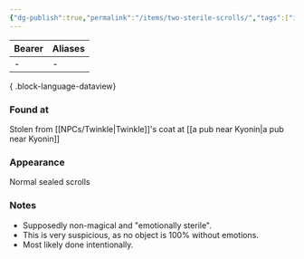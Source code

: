 ```yaml
---
{"dg-publish":true,"permalink":"/items/two-sterile-scrolls/","tags":["item"],"noteIcon":"item","created":"2023-12-30T14:07:53.941+01:00","updated":"2024-01-08T12:14:50.385+01:00"}
---
```


| Bearer | Aliases |
| ------ | ------- |
| \-     | \-      |

{ .block-language-dataview}
### Found at
Stolen from [[NPCs/Twinkle\|Twinkle]]'s coat at [[a pub near Kyonin\|a pub near Kyonin]]
### Appearance
Normal sealed scrolls
### Notes
- Supposedly non-magical and "emotionally sterile".
- This is very suspicious, as no object is 100% without emotions.
- Most likely done intentionally.   